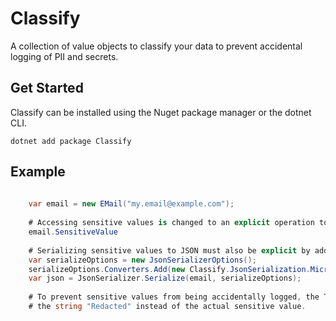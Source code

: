 # Classify
A collection of value objects to classify your data to prevent accidental logging of PII and secrets.

## Get Started
Classify can be installed using the Nuget package manager or the dotnet CLI.
```
dotnet add package Classify
```

## Example
```c#
   
    var email = new EMail("my.email@example.com");
    
    # Accessing sensitive values is changed to an explicit operation to ensure its intentional by using the SensitiveValue property. 
    email.SensitiveValue
   
    # Serializing sensitive values to JSON must also be explicit by adding the IncludeSensitiveJsonConverter converter.
    var serializeOptions = new JsonSerializerOptions();
    serializeOptions.Converters.Add(new Classify.JsonSerialization.Microsoft.IncludeSensitiveJsonConverter());
    var json = JsonSerializer.Serialize(email, serializeOptions);    
    
    # To prevent sensitive values from being accidentally logged, the ToString method and the default JSON serializer will return
    # the string "Redacted" instead of the actual sensitive value.   
```